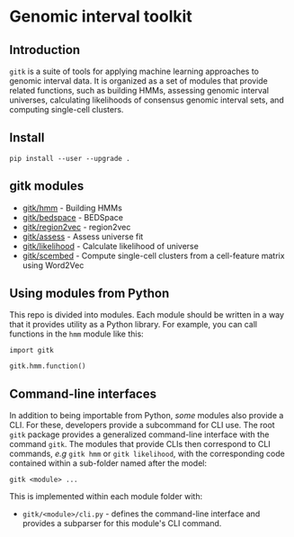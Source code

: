 # Genomic interval toolkit

## Introduction

`gitk` is a suite of tools for applying machine learning approaches to genomic interval data. It is organized as a set of modules that provide related functions, such as building HMMs, assessing genomic interval universes, calculating likelihoods of consensus genomic interval sets, and computing single-cell clusters.

## Install

```
pip install --user --upgrade .
```

## gitk modules

- [gitk/hmm](gitk/hmm) - Building HMMs
- [gitk/bedspace](bedspace/bedspace.md) - BEDSpace
- [gitk/region2vec](region2vec/region2vec.md) - region2vec
- [gitk/assess](gitk/assess) - Assess universe fit
- [gitk/likelihood](gitk/likelihood) - Calculate likelihood of universe
- [gitk/scembed](gitk/scembed) - Compute single-cell clusters from a cell-feature matrix using Word2Vec

## Using modules from Python

This repo is divided into modules. Each module should be written in a way that it provides utility as a Python library. For example, you can call functions in the `hmm` module like this:

```
import gitk

gitk.hmm.function()
```

## Command-line interfaces

In addition to being importable from Python, *some* modules also provide a CLI. For these, developers provide a subcommand for CLI use. The root `gitk` package provides a generalized command-line interface with the command `gitk`. The modules that provide CLIs then correspond to CLI commands, *e.g* `gitk hmm` or `gitk likelihood`, with the corresponding code contained within a sub-folder named after the model:

```
gitk <module> ...
```

This is implemented within each module folder with:

- `gitk/<module>/cli.py` - defines the command-line interface and provides a subparser for this module's CLI command.

